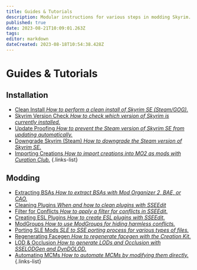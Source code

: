 ```yaml
---
title: Guides & Tutorials
description: Modular instructions for various steps in modding Skyrim.
published: true
date: 2023-08-21T10:09:01.263Z
tags: 
editor: markdown
dateCreated: 2023-08-18T10:54:38.428Z
---
```


# Guides & Tutorials

## Installation

- [Clean Install *How to perform a clean install of Skyrim SE (Steam/GOG).*](/guides-tutorials/clean-install)
- [Skyrim Version Check *How to check which version of Skyrim is currently installed.*](/guides-tutorials/skyrim-version-check)
- [Update Proofing *How to prevent the Steam version of Skyrim SE from updating automatically.*](/guides-tutorials/update-proofing)
- [Downgrade Skyrim (Steam) *How to downgrade the Steam version of Skyrim SE.*](/guides-tutorials/skyrim-version-check/downgrade-steam)
- [Importing Creations *How to import creations into MO2 as mods with Curation Club.*](/guides-tutorials/importing-creations)
{.links-list}

## Modding

- [Extracting BSAs *How to extract BSAs with Mod Organizer 2, BAE, or CAO.*](/guides-tutorials/extracting-bsas)
- [Cleaning Plugins *When and how to clean plugins with SSEEdit*](/guides-tutorials/cleaning-plugins)
- [Filter for Conflicts *How to apply a filter for conflicts in SSEEdit.*](/guides-tutorials/filter-for-conflicts)
- [Creating ESL Plugins *How to create ESL plugins with SSEEdit.*](/guides-tutorials/creating-esl-plugins)
- [ModGroups *How to use ModGroups for hiding harmless conflicts.*](/guides-tutorials/modgroups)
- [Porting SLE Mods *SLE to SSE porting process for various types of files.*](/guides-tutorials/porting-sle-mods)
- [Regenerating Facegen *How to regenerate facegen with the Creation Kit.*](/guides-tutorials/regenerating-facegen)
- [LOD & Occlusion *How to generate LODs and Occlusion with SSELODGen and DynDOLOD.*](/guides-tutorials/lod-occlusion)
- [Automating MCMs *How to automate MCMs by modifying them directly.*](/guides-tutorials/automating-mcms)
{.links-list}